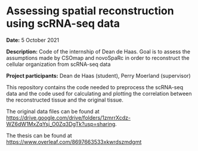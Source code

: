 # Assessing spatial reconstruction using scRNA-seq data

**Date:** 5 October 2021

**Description:**
Code of the internship of Dean de Haas. Goal is to assess the assumptions made by CSOmap and novoSpaRc in order to reconstruct the cellular organization from scRNA-seq data

**Project participants:** Dean de Haas (student), Perry Moerland (supervisor)

This repository contains the code needed to preprocess the scRNA-seq data and the code used for calculating and plotting the correlation between the reconstructed tissue and the original tissue.

The original data files can be found at https://drive.google.com/drive/folders/1zmrrXcdz-WZ6dW1MxZqYsj_O0Zq3DgTk?usp=sharing. 

The thesis can be found at https://www.overleaf.com/8697663533xkwrdszmdgmt



